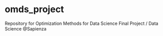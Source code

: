 # omds_project
Repository for Optimization Methods for Data Science Final Project / Data Science @Sapienza
